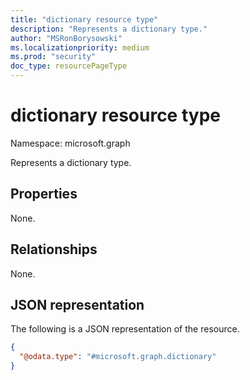 ```yaml
---
title: "dictionary resource type"
description: "Represents a dictionary type."
author: "MSRonBorysowski"
ms.localizationpriority: medium
ms.prod: "security"
doc_type: resourcePageType
---
```


# dictionary resource type

Namespace: microsoft.graph

Represents a dictionary type.

## Properties

None.

## Relationships

None.

## JSON representation

The following is a JSON representation of the resource.

<!-- {
  "blockType": "resource",
  "@odata.type": "microsoft.graph.dictionary",
  "openType": true
}
-->
``` json
{
  "@odata.type": "#microsoft.graph.dictionary"
}
```

